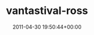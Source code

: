 ---
title:		"vantastival-ross"
mediatype:		"upload"
description:		"TBC"
date:		"2011-04-30 19:50:44+00:00"
album:		"people"
filename:		"vantastival-ross.md"
series:		""
cl_public_id:		"people/vantastival-ross"
cl_version:		1497005607
format:		"tiff"
bytes:		6238272
width:		2560
height:		1440
exposure_mode:		"Manual"
program:		"Manual"
aperture:		"4.8"
focal_length:		"62.0 mm"
iso:		"200"
shutter_speed:		"1/200"
metering:		"Multi-segment"
flash:		"Off, Did not fire"
white_balance:		"As Shot"
colour_temp:		"5200"
has_crop:		"false"
orientation:		"Horizontal (normal)"
camera_model:		"NIKON D7000"
lens_info:		"18-200mm f/3.5-5.6"
artist:		"No artist info"
x_resolution:		"300"
y_resolution:		"300"
---